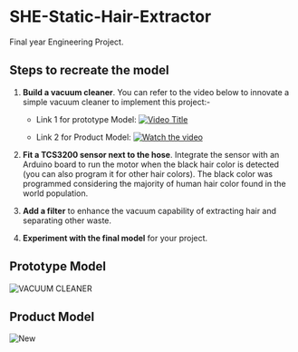 # SHE-Static-Hair-Extractor

Final year Engineering Project.

## Steps to recreate the model

1. **Build a vacuum cleaner**. You can refer to the video below to innovate a simple vacuum cleaner to implement this project:-
   - Link 1 for prototype Model: 
     [![Video Title](https://img.youtube.com/vi/jkQsBD5WtDo&t=1s/0.jpg)](https://www.youtube.com/watch?v=jkQsBD5WtDo&t=1s)



   - Link 2 for Product Model: 
     [![Watch the video](https://img.youtube.com/vi/3g7W8sgWzhU/0.jpg)](https://www.youtube.com/watch?v=3g7W8sgWzhU)

     

1. **Fit a TCS3200 sensor next to the hose**. Integrate the sensor with an Arduino board to run the motor when the black hair color is detected (you can also program it for other hair colors). The black color was programmed considering the majority of human hair color found in the world population.

2. **Add a filter** to enhance the vacuum capability of extracting hair and separating other waste.

3. **Experiment with the final model** for your project.

## Prototype Model
![VACUUM CLEANER](https://github.com/MustaqAhamed/SHE-Static-Hair-Extractor/assets/44725818/5f4d2d14-3b23-4436-9a76-0cbda9f416c1)

## Product Model
![New](https://github.com/MustaqAhamed/SHE-Static-Hair-Extractor/assets/44725818/5def4e12-e1d4-4d26-8b1b-6a9fa314c64b)
